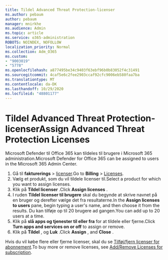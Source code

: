 ```yaml
---
title: Tildel Advanced Threat Protection-licenser
ms.author: pebaum
author: pebaum
manager: mnirkhe
ms.audience: Admin
ms.topic: article
ms.service: o365-administration
ROBOTS: NOINDEX, NOFOLLOW
localization_priority: Normal
ms.collection: Adm_O365
ms.custom:
- "9003019"
- "5778"
ms.openlocfilehash: a877495be34c9403f63ebf96b0b83052f4c31491
ms.sourcegitcommit: 4caf5e6c2fee2903ccaf92cfc9006eb580faa7ba
ms.translationtype: MT
ms.contentlocale: da-DK
ms.lasthandoff: 10/29/2020
ms.locfileid: "48801177"
---
```

# <a name="assign-advanced-threat-protection-licenses"></a><span data-ttu-id="96b37-102">Tildel Advanced Threat Protection-licenser</span><span class="sxs-lookup"><span data-stu-id="96b37-102">Assign Advanced Threat Protection Licenses</span></span>

<span data-ttu-id="96b37-103">Microsoft Defender til Office 365 kan tildeles til brugere i Microsoft 365 administration.</span><span class="sxs-lookup"><span data-stu-id="96b37-103">Microsoft Defender for Office 365 can be assigned to users in the Microsoft 365 Admin Center.</span></span>

1. <span data-ttu-id="96b37-104">Gå til **fakturerings**  >  [licenser](https://go.microsoft.com/fwlink/p/?linkid=842264).</span><span class="sxs-lookup"><span data-stu-id="96b37-104">Go to **Billing** > [Licenses](https://go.microsoft.com/fwlink/p/?linkid=842264).</span></span>
2. <span data-ttu-id="96b37-105">Vælg et produkt, som du vil tildele licenser til.</span><span class="sxs-lookup"><span data-stu-id="96b37-105">Select a product for which you want to assign licenses.</span></span>
3. <span data-ttu-id="96b37-106">Klik på **Tildel licenser** .</span><span class="sxs-lookup"><span data-stu-id="96b37-106">Click **Assign licenses** .</span></span>
4. <span data-ttu-id="96b37-107">I ruden **Tildel licenser til brugere**  skal du begynde at skrive navnet på en bruger og derefter vælge det fra resultaterne.</span><span class="sxs-lookup"><span data-stu-id="96b37-107">In the **Assign licenses to users**  pane, begin typing a user's name, and then choose it from the results.</span></span> <span data-ttu-id="96b37-108">Du kan tilføje op til 20 brugere ad gangen.</span><span class="sxs-lookup"><span data-stu-id="96b37-108">You can add up to 20 users at a time.</span></span>
5. <span data-ttu-id="96b37-109">Klik på **slå apps og tjenester til eller fra**  for at tildele eller fjerne.</span><span class="sxs-lookup"><span data-stu-id="96b37-109">Click **Turn apps and services on or off**  to assign or remove.</span></span>
6. <span data-ttu-id="96b37-110">Klik på **Tildel** , og  **Luk** .</span><span class="sxs-lookup"><span data-stu-id="96b37-110">Click **Assign** , and  **Close** .</span></span>

<span data-ttu-id="96b37-111">Hvis du vil købe flere eller fjerne licenser, skal du se [Tilføj/fjern licenser for abonnement](https://docs.microsoft.com/microsoft-365/commerce/licenses/buy-licenses?view=o365-worldwide#add-or-remove-licenses-for-your-business-subscription).</span><span class="sxs-lookup"><span data-stu-id="96b37-111">To buy more or remove licenses, see [Add/Remove Licenses for subscription](https://docs.microsoft.com/microsoft-365/commerce/licenses/buy-licenses?view=o365-worldwide#add-or-remove-licenses-for-your-business-subscription).</span></span>
